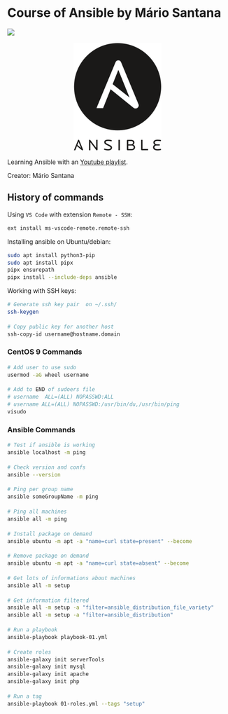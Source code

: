 # Course of Ansible by Mário Santana
![](https://img.shields.io/badge/status-completed-brightgreen)

<p align="center">
<img src=".github/logo.png">
</p>

Learning Ansible with an [Youtube playlist](https://youtube.com/playlist?list=PLORF-y_edVoDQnky9u2OgyrfirE1dhutX&si=Dnfs1d_0f1k4_AFE).

Creator: Mário Santana

## History of commands

Using `VS Code` with extension `Remote - SSH`:

```bash
ext install ms-vscode-remote.remote-ssh
```

Installing ansible on Ubuntu/debian:

```bash
sudo apt install python3-pip
sudo apt install pipx
pipx ensurepath
pipx install --include-deps ansible
```

Working with SSH keys:

```bash
# Generate ssh key pair  on ~/.ssh/
ssh-keygen

# Copy public key for another host
ssh-copy-id username@hostname.domain
```

### CentOS 9 Commands

```bash
# Add user to use sudo
usermod -aG wheel username

# Add to END of sudoers file
# username  ALL=(ALL) NOPASSWD:ALL
# username ALL=(ALL) NOPASSWD:/usr/bin/du,/usr/bin/ping
visudo
```

### Ansible Commands

```bash
# Test if ansible is working
ansible localhost -m ping

# Check version and confs
ansible --version

# Ping per group name
ansible someGroupName -m ping

# Ping all machines
ansible all -m ping

# Install package on demand
ansible ubuntu -m apt -a "name=curl state=present" --become

# Remove package on demand
ansible ubuntu -m apt -a "name=curl state=absent" --become

# Get lots of informations about machines
ansible all -m setup

# Get information filtered
ansible all -m setup -a "filter=ansible_distribution_file_variety"
ansible all -m setup -a "filter=ansible_distribution"

# Run a playbook
ansible-playbook playbook-01.yml

# Create roles
ansible-galaxy init serverTools
ansible-galaxy init mysql
ansible-galaxy init apache
ansible-galaxy init php

# Run a tag
ansible-playbook 01-roles.yml --tags "setup"
```
